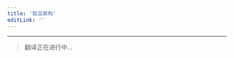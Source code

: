 ```yaml
---
title: '孤岛架构'
editLink: ''
---
```


<script setup>
import ArticleTitle from '../components/ArticleTitle.vue'
</script>

<article-title title="孤岛架构" sub="鼓励在服务器渲染的页面中使用小的、集中的交互单元" />

---

> 翻译正在进行中...
